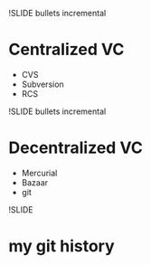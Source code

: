 !SLIDE bullets incremental
# Centralized VC #
* CVS
* Subversion
* RCS

!SLIDE bullets incremental
# Decentralized VC #
* Mercurial
* Bazaar
* git

!SLIDE 
# my git history #
